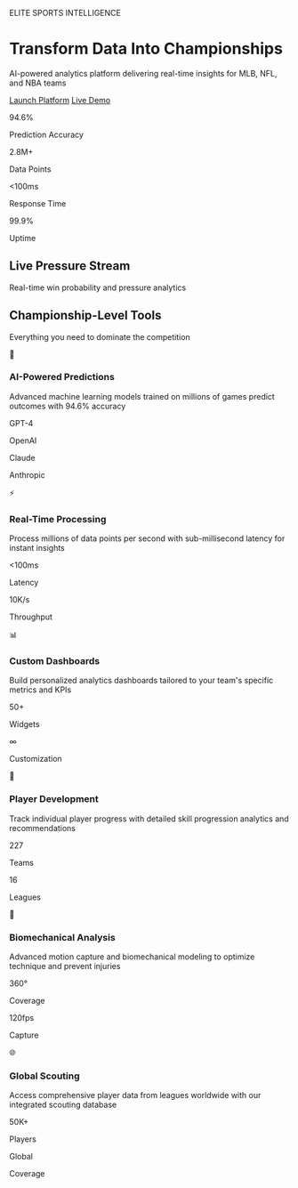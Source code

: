 ELITE SPORTS INTELLIGENCE

# Transform Data Into  Championships

AI-powered analytics platform delivering real-time insights for MLB, NFL, and NBA teams


[Launch Platform](https://blaze-intelligence.replit.app/live-analytics) [Live Demo](https://blaze-intelligence.replit.app/api-test)

94.6%

Prediction Accuracy

2.8M+

Data Points

<100ms

Response Time

99.9%

Uptime

## Live Pressure Stream

Real-time win probability and pressure analytics

## Championship-Level Tools

Everything you need to dominate the competition

🧠

### AI-Powered Predictions

Advanced machine learning models trained on millions of games predict outcomes with 94.6% accuracy


GPT-4

OpenAI

Claude

Anthropic

⚡

### Real-Time Processing

Process millions of data points per second with sub-millisecond latency for instant insights


<100ms

Latency

10K/s

Throughput

📊

### Custom Dashboards

Build personalized analytics dashboards tailored to your team's specific metrics and KPIs


50+

Widgets

∞

Customization

🎯

### Player Development

Track individual player progress with detailed skill progression analytics and recommendations


227

Teams

16

Leagues

🔬

### Biomechanical Analysis

Advanced motion capture and biomechanical modeling to optimize technique and prevent injuries


360°

Coverage

120fps

Capture

🌐

### Global Scouting

Access comprehensive player data from leagues worldwide with our integrated scouting database


50K+

Players

Global

Coverage